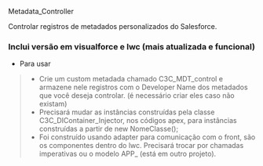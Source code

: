 Metadata_Controller

Controlar registros de metadados personalizados do Salesforce.
### Inclui versão em visualforce e lwc (mais atualizada e funcional)
- Para usar
> - Crie um custom metadada chamado C3C_MDT_control e armazene nele registros com o Developer Name dos metadados que você deseja controlar. (é necessário criar eles caso não existam)
> - Precisará mudar as instâncias construídas pela classe C3C_DIContainer_Injector, nos códigos apex, para instâncias construídas a partir de new NomeClasse();
> - Foi construído usando adapter para comunicação com o front, são os componentes <call-service> dentro do lwc. Precisará trocar por chamadas imperativas ou o modelo APP_ (está em outro projeto).

